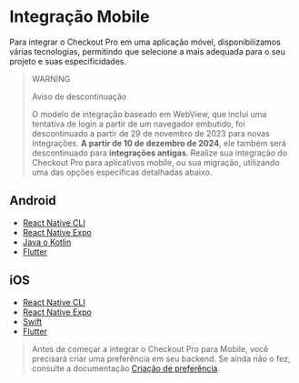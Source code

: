 # Integração Mobile

Para integrar o Checkout Pro em uma aplicação móvel, disponibilizamos várias tecnologias, permitindo que selecione a mais adequada para o seu projeto e suas especificidades.

> WARNING
>
> Aviso de descontinuação
> 
> O modelo de integração baseado em WebView, que inclui uma tentativa de login a partir de um navegador embutido, foi descontinuado a partir de 29 de novembro de 2023 para novas integrações. **A partir de 10 de dezembro de 2024**, ele também será descontinuado para **integrações antigas**. Realize sua integração do Checkout Pro para aplicativos mobile, ou sua migração, utilizando uma das opções específicas detalhadas abaixo.

## Android

* [React Native CLI](/developers/pt/docs/checkout-pro/integrate-checkout-pro/mobile/android/reactnative-cli)
* [React Native Expo](/developers/pt/docs/checkout-pro/integrate-checkout-pro/mobile/android/reactnative-expo-go)
* [Java o Kotlin](/developers/pt/docs/checkout-pro/integrate-checkout-pro/mobile/android/java-kotlin)
* [Flutter](/developers/pt/docs/checkout-pro/integrate-checkout-pro/mobile/android/flutter)

## iOS

* [React Native CLI](/developers/pt/docs/checkout-pro/integrate-checkout-pro/mobile/ios/reactnative-cli)
* [React Native Expo](/developers/pt/docs/checkout-pro/integrate-checkout-pro/mobile/ios/reactnative-expo-go)
* [Swift](/developers/pt/docs/checkout-pro/integrate-checkout-pro/mobile/ios/swift)
* [Flutter](/developers/pt/docs/checkout-pro/integrate-checkout-pro/mobile/ios/flutter)

> Antes de começar a integrar o Checkout Pro para Mobile, você precisará criar uma preferência em seu backend. Se ainda não o fez, consulte a documentação [Criação de preferência](/developers/pt/docs/checkout-pro/integrate-preferences).